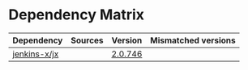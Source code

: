# Dependency Matrix

Dependency | Sources | Version | Mismatched versions
---------- | ------- | ------- | -------------------
[jenkins-x/jx](https://github.com/jenkins-x/jx.git) |  | [2.0.746](https://github.com/jenkins-x/jx/releases/tag/v2.0.746) | 
